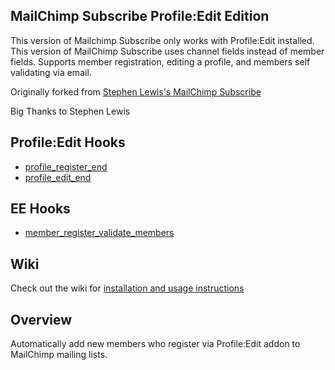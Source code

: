 ## MailChimp Subscribe Profile:Edit Edition

This version of Mailchimp Subscribe only works with Profile:Edit installed. This version of MailChimp Subscribe uses channel fields instead of member fields. Supports member registration, editing a profile, and members self validating via email.

Originally forked from [Stephen Lewis's MailChimp Subscribe][fork_src]

Big Thanks to Stephen Lewis

## Profile:Edit Hooks

* [profile\_register\_end][pe_hook1]
* [profile\_edit\_end][pe_hook2]

## EE Hooks

* [member\_register\_validate\_members][ee_hook1]

## Wiki

Check out the wiki for [installation and usage instructions][wiki]

[wiki]: https://github.com/experience/mailchimp_subscribe.ee_addon/wiki/ "View the documentation"
[fork_src]: https://github.com/experience/mailchimp_subscribe.ee_addon/ "Stephen Lewis's MailChimp Subscribe"
[pe_hook1]: http://mightybigrobot.com/docs/profile-edit/#profile_register_end "profile_register_end"
[pe_hook2]: http://mightybigrobot.com/docs/profile-edit/#profile_edit_end "profile_edit_end"
[ee_hook1]: http://ellislab.com/expressionengine/user-guide/development/extension_hooks/module/member_register/#id4 "member_register_validate_members"

## Overview

Automatically add new members who register via Profile:Edit addon to MailChimp mailing lists.
